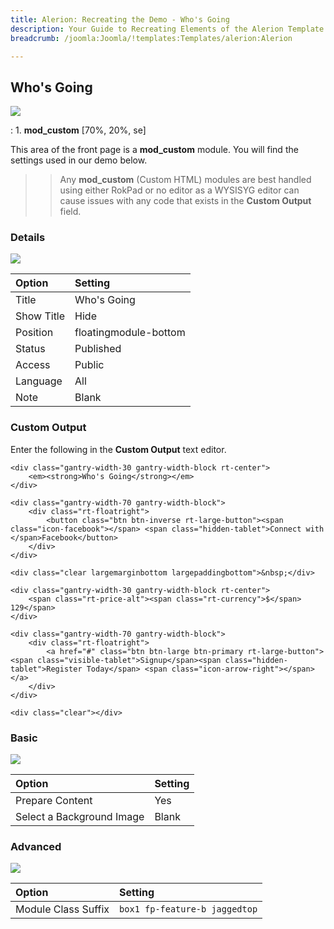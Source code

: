 ```yaml
---
title: Alerion: Recreating the Demo - Who's Going
description: Your Guide to Recreating Elements of the Alerion Template for Joomla
breadcrumb: /joomla:Joomla/!templates:Templates/alerion:Alerion

---
```


Who's Going
-----
![][demo]

:   1. **mod_custom** [70%, 20%, se]

This area of the front page is a **mod_custom** module. You will find the settings used in our demo below.

>> Any **mod_custom** (Custom HTML) modules are best handled using either RokPad or no editor as a WYSISYG editor can cause issues with any code that exists in the **Custom Output** field.

### Details
![][demo2]

| Option     | Setting               |  
| :--------- | :-------------------- |  
| Title      | Who's Going           |  
| Show Title | Hide                  |  
| Position   | floatingmodule-bottom |  
| Status     | Published             |  
| Access     | Public                |  
| Language   | All                   |  
| Note       | Blank                 |  

### Custom Output
Enter the following in the **Custom Output** text editor.

~~~
<div class="gantry-width-30 gantry-width-block rt-center">
    <em><strong>Who's Going</strong></em>
</div>

<div class="gantry-width-70 gantry-width-block">
	<div class="rt-floatright">
		<button class="btn btn-inverse rt-large-button"><span class="icon-facebook"></span> <span class="hidden-tablet">Connect with </span>Facebook</button>
	</div>		
</div>

<div class="clear largemarginbottom largepaddingbottom">&nbsp;</div>

<div class="gantry-width-30 gantry-width-block rt-center">
	<span class="rt-price-alt"><span class="rt-currency">$</span> 129</span>
</div>

<div class="gantry-width-70 gantry-width-block">
	<div class="rt-floatright">
		<a href="#" class="btn btn-large btn-primary rt-large-button"><span class="visible-tablet">Signup</span><span class="hidden-tablet">Register Today</span> <span class="icon-arrow-right"></span></a>
	</div>		
</div>

<div class="clear"></div>
~~~

### Basic
![][demo3]

| Option                    | Setting |  
| :------------------------ | :------ |  
| Prepare Content           | Yes     |  
| Select a Background Image | Blank   |

### Advanced
![][demo4]

| Option              | Setting                       |  
| :------------------ | :---------------------------- |  
| Module Class Suffix | `box1 fp-feature-b jaggedtop` |  

[demo]: assets/demo_3.jpeg
[demo2]: assets/going_1.jpeg
[demo3]: assets/going_2.jpeg
[demo4]: assets/going_3.jpeg
[recreate]: demo.md#rokcandy